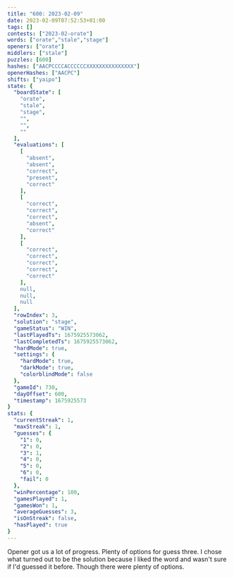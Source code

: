 ```yaml
---
title: "600: 2023-02-09"
date: 2023-02-09T07:52:53+01:00
tags: []
contests: ["2023-02-orate"]
words: ["orate","stale","stage"]
openers: ["orate"]
middlers: ["stale"]
puzzles: [600]
hashes: ["AACPCCCCACCCCCCXXXXXXXXXXXXXXX"]
openerHashes: ["AACPC"]
shifts: ["yaipo"]
state: {
  "boardState": [
    "orate",
    "stale",
    "stage",
    "",
    "",
    ""
  ],
  "evaluations": [
    [
      "absent",
      "absent",
      "correct",
      "present",
      "correct"
    ],
    [
      "correct",
      "correct",
      "correct",
      "absent",
      "correct"
    ],
    [
      "correct",
      "correct",
      "correct",
      "correct",
      "correct"
    ],
    null,
    null,
    null
  ],
  "rowIndex": 3,
  "solution": "stage",
  "gameStatus": "WIN",
  "lastPlayedTs": 1675925573062,
  "lastCompletedTs": 1675925573062,
  "hardMode": true,
  "settings": {
    "hardMode": true,
    "darkMode": true,
    "colorblindMode": false
  },
  "gameId": 730,
  "dayOffset": 600,
  "timestamp": 1675925573
}
stats: {
  "currentStreak": 1,
  "maxStreak": 1,
  "guesses": {
    "1": 0,
    "2": 0,
    "3": 1,
    "4": 0,
    "5": 0,
    "6": 0,
    "fail": 0
  },
  "winPercentage": 100,
  "gamesPlayed": 1,
  "gamesWon": 1,
  "averageGuesses": 3,
  "isOnStreak": false,
  "hasPlayed": true
}
---
```

<!-- more -->
Opener got us a lot of progress. Plenty of options for guess three. I chose what turned out to be the solution because I liked the word and wasn't sure if I'd guessed it before. Though there were plenty of options. 
